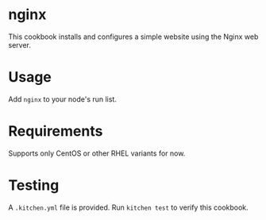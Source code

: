 # nginx

This cookbook installs and configures a simple website using the Nginx web server.

Usage
=====
Add `nginx` to your node's run list.

Requirements
============
Supports only CentOS or other RHEL variants for now.

Testing
=======
A `.kitchen.yml` file is provided. Run `kitchen test` to verify this cookbook.

